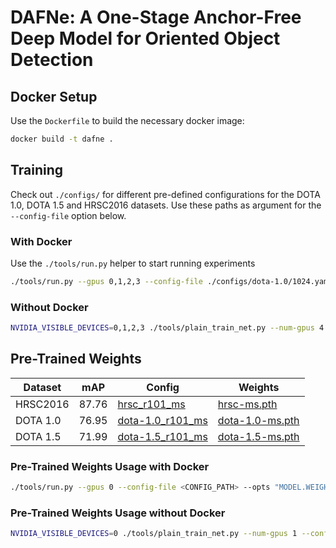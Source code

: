 # DAFNe: A One-Stage Anchor-Free Deep Model for Oriented Object Detection

## Docker Setup

Use the `Dockerfile` to build the necessary docker image:

``` bash
docker build -t dafne .
```

## Training

Check out `./configs/` for different pre-defined configurations for the DOTA 1.0, DOTA 1.5 and HRSC2016 datasets. Use these paths as argument for the `--config-file` option below.


### With Docker

Use the `./tools/run.py` helper to start running experiments

``` bash
./tools/run.py --gpus 0,1,2,3 --config-file ./configs/dota-1.0/1024.yaml
```

### Without Docker

``` bash
NVIDIA_VISIBLE_DEVICES=0,1,2,3 ./tools/plain_train_net.py --num-gpus 4 --config-file ./configs/dota-1.0/1024.yaml
```

## Pre-Trained Weights

| Dataset  | mAP   | Config                                                          | Weights                                    |
|----------|-------|-----------------------------------------------------------------|--------------------------------------------|
| HRSC2016 | 87.76 | [hrsc_r101_ms](./configs/pre-trained/hrsc_r101_ms.yaml)         | [hrsc-ms.pth](https://drive.google.com/file/d/1mzqcPTADlLpOJCTSanaweG-mgAbHtSOX/view?usp=sharing)         |
| DOTA 1.0 | 76.95 | [dota-1.0_r101_ms](./configs/pre-trained/dota-1.0_r101_ms.yaml) | [dota-1.0-ms.pth](https://drive.google.com/file/d/1-lgSLhKQSZBogI2YD0r64wjJV6k2xL4E/view?usp=sharing) |
| DOTA 1.5 | 71.99 | [dota-1.5_r101_ms](./configs/pre-trained/dota-1.5_r101_ms.yaml) | [dota-1.5-ms.pth](https://drive.google.com/file/d/1MQbTngieoWh-DcJL-z55RnI3PUNeSvBv/view?usp=sharing) |


### Pre-Trained Weights Usage with Docker

``` bash
./tools/run.py --gpus 0 --config-file <CONFIG_PATH> --opts "MODEL.WEIGHTS <WEIGHTS_PATH>"
```

### Pre-Trained Weights Usage without Docker

``` bash
NVIDIA_VISIBLE_DEVICES=0 ./tools/plain_train_net.py --num-gpus 1 --config-file <CONFIG_PATH> MODEL.WEIGHTS <WEIGHTS_PATH>
```

